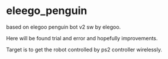 # eleego_penguin
based on elegoo penguin bot v2 sw by elegoo.

Here will be found trial and error and hopefully improvements.

Target is to get the robot controlled by ps2 controller wirelessly.

